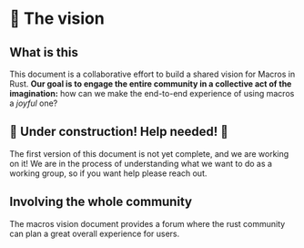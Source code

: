 # 🔮 The vision

## What is this

This document is a collaborative effort to build a shared vision for Macros in Rust. **Our goal is to engage the entire community in a collective act of the imagination:** how can we make the end-to-end experience of using macros a *joyful* one?

## 🚧 Under construction! Help needed! 🚧

The first version of this document is not yet complete, and we are working on it! We are in the process of understanding what we want to do as a working group, so if you want help please reach out.

## Involving the whole community

The macros vision document provides a forum where the rust community can plan a great overall experience for users. 
